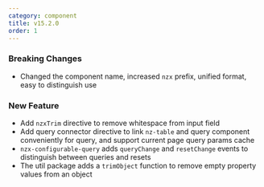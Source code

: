 ```yaml
---
category: component
title: v15.2.0
order: 1
---
```


### Breaking Changes

- Changed the component name, increased `nzx` prefix, unified format, easy to distinguish use

### New Feature

- Add `nzxTrim` directive to remove whitespace from input field
- Add query connector directive to link `nz-table` and query component conveniently for query, and support current page query params cache
- `nzx-configurable-query` adds `queryChange` and `resetChange` events to distinguish between queries and resets
- The util package adds a `trimObject` function to remove empty property values from an object
